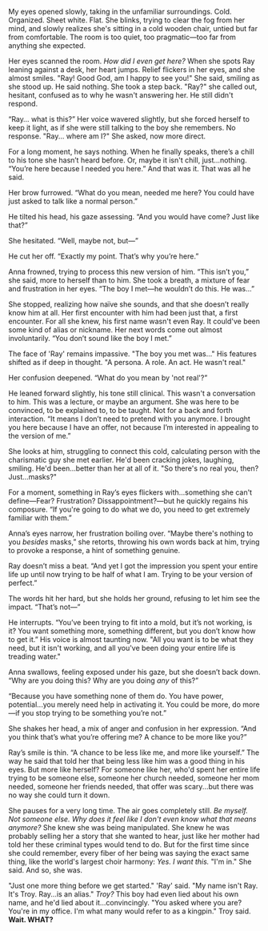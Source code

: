 My eyes opened slowly, taking in the unfamiliar surroundings. Cold. Organized. Sheet white. Flat. She blinks, trying to clear the fog from her mind, and slowly realizes she's sitting in a cold wooden chair, untied but far from comfortable. The room is too quiet, too pragmatic—too far from anything she expected.

Her eyes scanned the room.
*How did I even get here?*
When she spots Ray leaning against a desk, her heart jumps. Relief flickers in her eyes, and she almost smiles.
"Ray! Good God, am I happy to see you!" She said, smiling as she stood up.
He said nothing. She took a step back.
"Ray?" she called out, hesitant, confused as to why he wasn't answering her.
He still didn't respond.

“Ray… what is this?” Her voice wavered slightly, but she forced herself to keep it light, as if she were still talking to the boy she remembers.
No response.
"Ray... where am I?" She asked, now more direct.

For a long moment, he says nothing. When he finally speaks, there’s a chill to his tone she hasn’t heard before. Or, maybe it isn't chill, just...nothing. “You’re here because I needed you here.”
And that was it. That was all he said.

Her brow furrowed. “What do you mean, needed me here? You could have just asked to talk like a normal person.”

He tilted his head, his gaze assessing. “And you would have come? Just like that?”

She hesitated. “Well, maybe not, but—”

He cut her off. “Exactly my point. That’s why you’re here.”

Anna frowned, trying to process this new version of him. “This isn’t you,” she said, more to herself than to him. She took a breath, a mixture of fear and frustration in her eyes. “The boy I met—he wouldn’t do this. He was...”

She stopped, realizing how naïve she sounds, and that she doesn’t really know him at all. Her first encounter with him had been just that, a first encounter. For all she knew, his first name wasn't even Ray. It could've been some kind of alias or nickname. Her next words come out almost involuntarily. “You don’t sound like the boy I met.”

The face of 'Ray' remains impassive. "The boy you met was..." His features shifted as if deep in thought. "A persona. A role. An act. He wasn't real."

Her confusion deepened. “What do you mean by 'not real'?”

He leaned forward slightly, his tone still clinical. This wasn't a conversation to him. This was a lecture, or maybe an argument. She was here to be convinced, to be explained to, to be taught. Not for a back and forth interaction. 
“It means I don’t need to pretend with you anymore. I brought you here because I have an offer, not because I’m interested in appealing to the version of me.”

She looks at him, struggling to connect this cold, calculating person with the charismatic guy she met earlier. He'd been cracking jokes, laughing, smiling. He'd been...better than her at all of it. "So there's no real you, then? Just...masks?"

For a moment, something in Ray’s eyes flickers with...something she can't define—Fear? Frustration? Dissappointment?—but he quickly regains his composure. “If you're going to do what we do, you need to get extremely familiar with them.”

Anna’s eyes narrow, her frustration boiling over. “Maybe there's nothing to you *besides* masks,” she retorts, throwing his own words back at him, trying to provoke a response, a hint of something genuine.

Ray doesn’t miss a beat. “And yet I got the impression you spent your entire life up until now trying to be half of what I am. Trying to be your version of perfect.”

The words hit her hard, but she holds her ground, refusing to let him see the impact. “That’s not—”

He interrupts. “You’ve been trying to fit into a mold, but it’s not working, is it? You want something more, something different, but you don’t know how to get it.” His voice is almost taunting now. "All you want is to be what they need, but it isn't working, and all you've been doing your entire life is treading water."

Anna swallows, feeling exposed under his gaze, but she doesn’t back down. “Why are you doing this? Why are you doing *any* of this?”

“Because you have something none of them do. You have power, potential...you merely need help in activating it. You could be more, do more—if you stop trying to be something you’re not.”

She shakes her head, a mix of anger and confusion in her expression. “And you think that’s what you’re offering me? A chance to be more like you?”

Ray’s smile is thin. “A chance to be less like me, and more like yourself.”
The way he said that told her that being less like him was a good thing in his eyes. But more like herself? 
For someone like her, who'd spent her entire life trying to be someone else, someone her church needed, someone her mom needed, someone her friends needed, that offer was scary...but there was no way she could turn it down.

She pauses for a very long time. The air goes completely still. 
*Be myself. Not someone else.*
*Why does it feel like I don't even know what that means anymore?*
She knew she was being manipulated. She knew he was probably selling her a story that she wanted to hear, just like her mother had told her these criminal types would tend to do. 
But for the first time since she could remember, every fiber of her being was saying the exact same thing, like the world's largest choir harmony: *Yes. I want this.*
"I'm in." She said. 
And so, she was.

"Just one more thing before we get started." 'Ray' said. "My name isn't Ray. It's Troy. Ray...is an alias."
*Troy?*
This boy had even lied about his own name, and he'd lied about it...convincingly.
"You asked where you are? You're in my office. I'm what many would refer to as a kingpin." Troy said.
**Wait. WHAT?**

